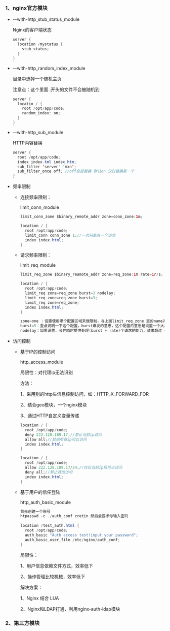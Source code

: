 ### 1、nginx官方模块

+ --with-http_stub_status_module

  Nginx的客户端状态

  ```java
  server {
    location /mystatus {
      stub_status; 
    }
  }
  ```

  

+ --with-http_random_index_module

  目录中选择一个随机主页

  注意点：这个里面 .开头的文件不会被随机到

  ```java
  server {
    locatio / {
      root /opt/app/code;
      random_index: on;
    }
  }
  ```

+ --with-http_sub_module

  HTTP内容替换

  ```java
  server {
    root /opt/app/code;
    index index.tml index.htm;
    sub_filter 'server' 'mxn';
    sub_filter_once off; //off全部替换 默认on 仅仅替换第一个
  }
  ```

+ 频率限制

  + 连接频率限制：

    limit_conn_module

    ```java
    limit_conn_zone $binary_remote_addr zone=conn_zone:1m;
    
    location / {
      root /opt/app/code;
      limit_conn conn_zone 1;//一次只能有一个请求
      index index.html;
    }
    ```

  + 请求频率限制：

    limit_req_module

    ```java
    limit_req_zone $binary_reamote_addr zone=req_zone:1m rate=1r/s;
    
    location / {
      root /opt/app/code;
      limit_req zone=req_zone burst=3 nodelay;
      limit_req zone=req_zone burst=3;
      limit_req zone=req_zone;
      index index.html;
    }
    
    zone=one ：设置使用哪个配置区域来做限制，与上面limit_req_zone 里的name对应
    burst=5：重点说明一下这个配置，burst爆发的意思，这个配置的意思是设置一个大小为5的缓冲区当有大量请求（爆发）过来时，超过了访问频次限制的请求可以先放到这个缓冲区内等待，但是这个等待区里的位置只有5个，超过的请求会直接报503的错误然后返回。
    nodelay：如果设置，会在瞬时提供处理(burst + rate)个请求的能力，请求超过（burst + rate）的时候就会直接返回503，永远不存在请求需要等待的情况。（这里的rate的单位是：r/s）如果没有设置，则所有请求会依次等待排队
    
    ```

+ 访问控制

  + 基于IP的控制访问

    http_access_module

    局限性：对代理ip无法识别

    方法：

    1、采用别的http头信息控制访问，如：HTTP_X_FORWARD_FOR

    2、结合geo模块，一个nginx模块

    3、通过HTTP自定义变量传递

    ```java
    location / {
      root /opt/app/code;
      deny 222.128.189.17;//禁止当前ip访问
      allow all;//其他所有ip可以访问
      index index.html;
    }
    
    location / {
      root /opt/app/code;
      allow 222.128.189.17/24;//仅仅当前ip段可以访问
      deny all;//禁止其他访问
      index index.html;
    }
    ```

    

  + 基于用户的信任登陆

    http_auth_basic_module

    ```java
    首先创建一个账号
    htpasswd -c ./auth_conf cretin 然后会要求你输入密码
      
    location /test_auth.html {
      root /opt/app/code;
      auth_basic "Auth access test!input your password";
      auth_basic_user_file /etc/nginx/auth_conf;
    }
    ```

    局限性：

    1、用户信息依赖文件方式，效率低下

    2、操作管理比较机械，效率低下

    解决方案：

    1、Nginx 结合 LUA

    2、Nginx和LDAP打通，利用nginx-auth-ldap模块

### 2、第三方模块

